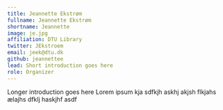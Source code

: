 ```yaml
---
title: Jeannette Ekstrøm
fullname: Jeannette Ekstrøm
shortname: Jeannette 
image: je.jpg
affiliation: DTU Library
twitter: JEkstroem 
email: jeek@dtu.dk
github: jeannettee
lead: Short introduction goes here
role: Organizer
---
```


Longer introduction goes here Lorem ipsum kja sdfkjh askhj akjsh flkjahs 
ælajhs dfklj haskjhf asdf

